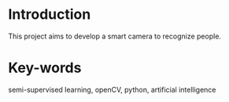 # Introduction
This project aims to develop a smart camera to recognize people.

# Key-words
semi-supervised learning, openCV, python, artificial intelligence
